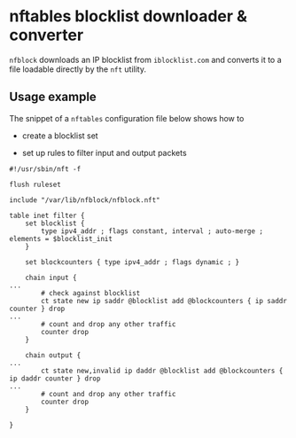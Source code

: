 # nftables blocklist downloader & converter

`nfblock` downloads an IP blocklist from `iblocklist.com` and
converts it to a file loadable directly by the `nft` utility.

## Usage example

The snippet of a `nftables` configuration file below shows how to

- create a blocklist set

- set up rules to filter input and output packets

```
#!/usr/sbin/nft -f

flush ruleset

include "/var/lib/nfblock/nfblock.nft"

table inet filter {
    set blocklist {
        type ipv4_addr ; flags constant, interval ; auto-merge ; elements = $blocklist_init
    }

    set blockcounters { type ipv4_addr ; flags dynamic ; }

    chain input {
...
        # check against blocklist
        ct state new ip saddr @blocklist add @blockcounters { ip saddr counter } drop
...
        # count and drop any other traffic
        counter drop
    }

    chain output {
...
        ct state new,invalid ip daddr @blocklist add @blockcounters { ip daddr counter } drop
...
        # count and drop any other traffic
        counter drop
    }

}
```
